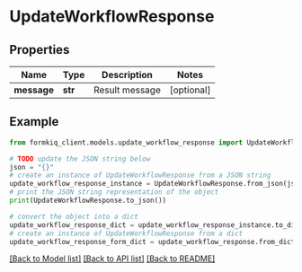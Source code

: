 # UpdateWorkflowResponse


## Properties

Name | Type | Description | Notes
------------ | ------------- | ------------- | -------------
**message** | **str** | Result message | [optional] 

## Example

```python
from formkiq_client.models.update_workflow_response import UpdateWorkflowResponse

# TODO update the JSON string below
json = "{}"
# create an instance of UpdateWorkflowResponse from a JSON string
update_workflow_response_instance = UpdateWorkflowResponse.from_json(json)
# print the JSON string representation of the object
print(UpdateWorkflowResponse.to_json())

# convert the object into a dict
update_workflow_response_dict = update_workflow_response_instance.to_dict()
# create an instance of UpdateWorkflowResponse from a dict
update_workflow_response_form_dict = update_workflow_response.from_dict(update_workflow_response_dict)
```
[[Back to Model list]](../README.md#documentation-for-models) [[Back to API list]](../README.md#documentation-for-api-endpoints) [[Back to README]](../README.md)


